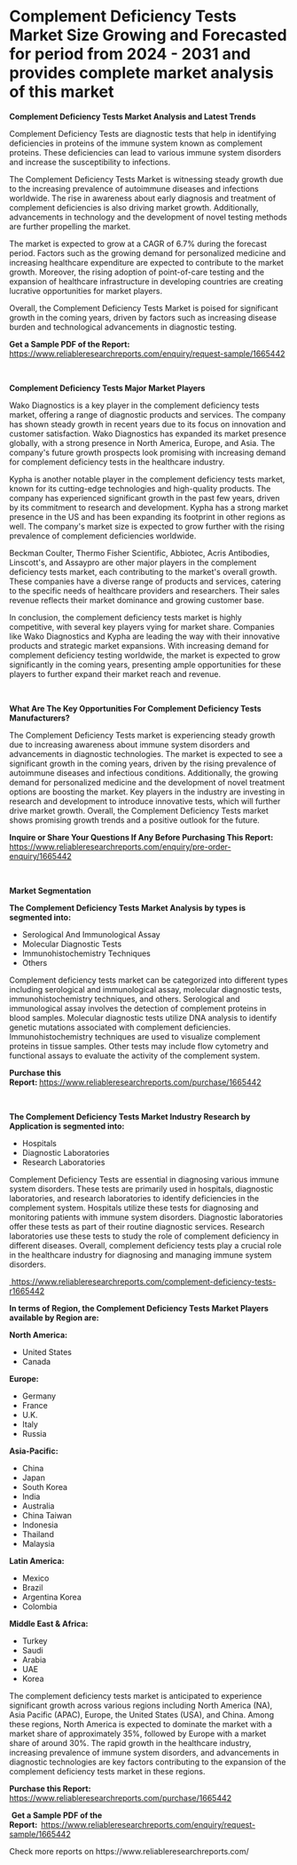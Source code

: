 <p><h1>Complement Deficiency Tests Market Size Growing and Forecasted for period from 2024 - 2031 and provides complete market analysis of this market</h1></p><p><strong>Complement Deficiency Tests Market Analysis and Latest Trends</strong></p>
<p><p>Complement Deficiency Tests are diagnostic tests that help in identifying deficiencies in proteins of the immune system known as complement proteins. These deficiencies can lead to various immune system disorders and increase the susceptibility to infections.</p><p>The Complement Deficiency Tests Market is witnessing steady growth due to the increasing prevalence of autoimmune diseases and infections worldwide. The rise in awareness about early diagnosis and treatment of complement deficiencies is also driving market growth. Additionally, advancements in technology and the development of novel testing methods are further propelling the market.</p><p>The market is expected to grow at a CAGR of 6.7% during the forecast period. Factors such as the growing demand for personalized medicine and increasing healthcare expenditure are expected to contribute to the market growth. Moreover, the rising adoption of point-of-care testing and the expansion of healthcare infrastructure in developing countries are creating lucrative opportunities for market players.</p><p>Overall, the Complement Deficiency Tests Market is poised for significant growth in the coming years, driven by factors such as increasing disease burden and technological advancements in diagnostic testing.</p></p>
<p><strong>Get a Sample PDF of the Report:&nbsp;</strong> <a href="https://www.reliableresearchreports.com/enquiry/request-sample/1665442">https://www.reliableresearchreports.com/enquiry/request-sample/1665442</a></p>
<p>&nbsp;</p>
<p><strong>Complement Deficiency Tests Major Market Players</strong></p>
<p><p>Wako Diagnostics is a key player in the complement deficiency tests market, offering a range of diagnostic products and services. The company has shown steady growth in recent years due to its focus on innovation and customer satisfaction. Wako Diagnostics has expanded its market presence globally, with a strong presence in North America, Europe, and Asia. The company's future growth prospects look promising with increasing demand for complement deficiency tests in the healthcare industry.</p><p>Kypha is another notable player in the complement deficiency tests market, known for its cutting-edge technologies and high-quality products. The company has experienced significant growth in the past few years, driven by its commitment to research and development. Kypha has a strong market presence in the US and has been expanding its footprint in other regions as well. The company's market size is expected to grow further with the rising prevalence of complement deficiencies worldwide.</p><p>Beckman Coulter, Thermo Fisher Scientific, Abbiotec, Acris Antibodies, Linscott's, and Assaypro are other major players in the complement deficiency tests market, each contributing to the market's overall growth. These companies have a diverse range of products and services, catering to the specific needs of healthcare providers and researchers. Their sales revenue reflects their market dominance and growing customer base.</p><p>In conclusion, the complement deficiency tests market is highly competitive, with several key players vying for market share. Companies like Wako Diagnostics and Kypha are leading the way with their innovative products and strategic market expansions. With increasing demand for complement deficiency testing worldwide, the market is expected to grow significantly in the coming years, presenting ample opportunities for these players to further expand their market reach and revenue.</p></p>
<p>&nbsp;</p>
<p><strong>What Are The Key Opportunities For Complement Deficiency Tests Manufacturers?</strong></p>
<p><p>The Complement Deficiency Tests market is experiencing steady growth due to increasing awareness about immune system disorders and advancements in diagnostic technologies. The market is expected to see a significant growth in the coming years, driven by the rising prevalence of autoimmune diseases and infectious conditions. Additionally, the growing demand for personalized medicine and the development of novel treatment options are boosting the market. Key players in the industry are investing in research and development to introduce innovative tests, which will further drive market growth. Overall, the Complement Deficiency Tests market shows promising growth trends and a positive outlook for the future.</p></p>
<p><strong>Inquire or Share Your Questions If Any Before Purchasing This Report:</strong> <a href="https://www.reliableresearchreports.com/enquiry/pre-order-enquiry/1665442">https://www.reliableresearchreports.com/enquiry/pre-order-enquiry/1665442</a></p>
<p>&nbsp;</p>
<p><strong>Market Segmentation</strong></p>
<p><strong>The Complement Deficiency Tests Market Analysis by types is segmented into:</strong></p>
<p><ul><li>Serological And Immunological Assay</li><li>Molecular Diagnostic Tests</li><li>Immunohistochemistry Techniques</li><li>Others</li></ul></p>
<p><p>Complement deficiency tests market can be categorized into different types including serological and immunological assay, molecular diagnostic tests, immunohistochemistry techniques, and others. Serological and immunological assay involves the detection of complement proteins in blood samples. Molecular diagnostic tests utilize DNA analysis to identify genetic mutations associated with complement deficiencies. Immunohistochemistry techniques are used to visualize complement proteins in tissue samples. Other tests may include flow cytometry and functional assays to evaluate the activity of the complement system.</p></p>
<p><strong>Purchase this Report:&nbsp;</strong><a href="https://www.reliableresearchreports.com/purchase/1665442">https://www.reliableresearchreports.com/purchase/1665442</a></p>
<p>&nbsp;</p>
<p><strong>The Complement Deficiency Tests Market Industry Research by Application is segmented into:</strong></p>
<p><ul><li>Hospitals</li><li>Diagnostic Laboratories</li><li>Research Laboratories</li></ul></p>
<p><p>Complement Deficiency Tests are essential in diagnosing various immune system disorders. These tests are primarily used in hospitals, diagnostic laboratories, and research laboratories to identify deficiencies in the complement system. Hospitals utilize these tests for diagnosing and monitoring patients with immune system disorders. Diagnostic laboratories offer these tests as part of their routine diagnostic services. Research laboratories use these tests to study the role of complement deficiency in different diseases. Overall, complement deficiency tests play a crucial role in the healthcare industry for diagnosing and managing immune system disorders.</p></p>
<p><a href="https://www.reliableresearchreports.com/complement-deficiency-tests-r1665442">&nbsp;https://www.reliableresearchreports.com/complement-deficiency-tests-r1665442</a></p>
<p><strong>In terms of Region, the Complement Deficiency Tests Market Players available by Region are:</strong></p>
<p>
    <p> <strong> North America: </strong>
        <ul>
            <li>United States</li>
            <li>Canada</li>
        </ul>
        </p> 
    <p> <strong> Europe: </strong>
        <ul>
            <li>Germany</li>
            <li>France</li>
            <li>U.K.</li>
            <li>Italy</li>
            <li>Russia</li>
        </ul>
        </p> 
    <p> <strong> Asia-Pacific: </strong>
        <ul>
            <li>China</li>
            <li>Japan</li>
            <li>South Korea</li>
            <li>India</li>
            <li>Australia</li>
            <li>China Taiwan</li>
            <li>Indonesia</li>
            <li>Thailand</li>
            <li>Malaysia</li>
        </ul>
        </p> 
    <p> <strong> Latin America: </strong>
        <ul>
            <li>Mexico</li>
            <li>Brazil</li>
            <li>Argentina Korea</li>
            <li>Colombia</li>
        </ul>
        </p> 
    <p> <strong> Middle East & Africa: </strong>
        <ul>
            <li>Turkey</li>
            <li>Saudi</li>
            <li>Arabia</li>
            <li>UAE</li>
            <li>Korea</li>
        </ul>
    </p>
    </p>
<p><p>The complement deficiency tests market is anticipated to experience significant growth across various regions including North America (NA), Asia Pacific (APAC), Europe, the United States (USA), and China. Among these regions, North America is expected to dominate the market with a market share of approximately 35%, followed by Europe with a market share of around 30%. The rapid growth in the healthcare industry, increasing prevalence of immune system disorders, and advancements in diagnostic technologies are key factors contributing to the expansion of the complement deficiency tests market in these regions.</p></p>
<p><strong>Purchase this Report: </strong><a href="https://www.reliableresearchreports.com/purchase/1665442">https://www.reliableresearchreports.com/purchase/1665442</a></p>
<p>&nbsp;<strong>Get a Sample PDF of the Report:&nbsp;&nbsp;</strong><a href="https://www.reliableresearchreports.com/enquiry/request-sample/1665442">https://www.reliableresearchreports.com/enquiry/request-sample/1665442</a></p>
<p><strong></strong></p>
<p>Check more reports on https://www.reliableresearchreports.com/</p>